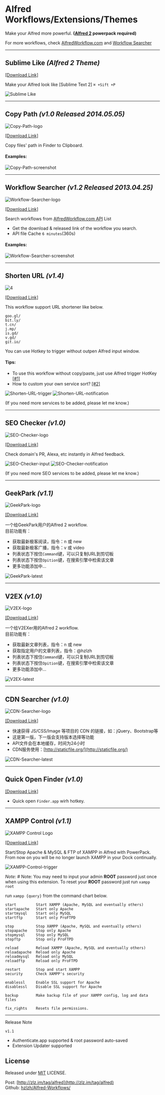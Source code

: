 # Alfred Workflows/Extensions/Themes

Make your Alfred more powerful. **([Alfred 2] powerpack required)**  

For more workflows, check [AlfredWorkflow.com] and [Workflow Searcher]

* * *

## Sublime Like *(Alfred 2 Theme)*
[\[Download Link\]][9]

Make your Alfred look like [Sublime Text 2] `⌘ +Sift +P`

![Sublime Like][10]

* * *

## Copy Path *(v1.0 Released 2014.05.05)*
![Copy-Path-logo]

[\[Download Link\]][12]    

Copy files' path in Finder to Clipboard.

#### Examples:

![Copy-Path-screenshot]

* * *

## Workflow Searcher *(v1.2 Released 2013.04.25)*
![Workflow-Searcher-logo]

[\[Download Link\]][11]    

Search workflows from [AlfredWorkflow.com API] List   

* Get the download & released link of the workflow you search.
* API file Cache `6 minutes`(360s)

#### Examples:

![Workflow-Searcher-screenshot]

* * *

## Shorten URL *(v1.4)*
![4]

[\[Download Link\]][8]    

This workflow support URL shortener like below.  


    goo.gl/
    bit.ly/
    t.cn/
    j.mp/
    is.gd/
    v.gd/
    git.io/
    
You can use Hotkey to trigger without outpen Alfred input window.

#### Tips:

* To use this workflow without copy/paste, just use Alfred trigger HotKey [\[#1\]](https://github.com/hzlzh/Alfred-Workflows/issues/1)  
* How to custom your own service sort? [\[#2\]](https://github.com/hzlzh/Alfred-Workflows/issues/2)  

 
![Shorten-URL-trigger][5]
![Shorten-URL-notification][6]

(If you need more services to be added, please let me know.)

* * *

## SEO Checker *(v1.0)*

![SEO-Checker-logo]

[\[Download Link\]][SEO-Checker.alfredworkflow]    

Check domain's PR, Alexa, etc instantly in Alfred feedback.

![SEO-Checker-input]
![SEO-Checker-notification]

(If you need more SEO services to be added, please let me know.)  

* * *

## GeekPark *(v1.1)*

![GeekPark-logo]

[\[Download Link\]][GeekPark.alfredworkflow]

一个给GeekPark用户的Alfred 2 workflow.  
目前功能有：

* 获取最新极客阅读，指令：n 或 new
* 获取最新极客广播，指令：v 或 video
* 列表状态下按住`Command`键，可以只复制URL到剪切板
* 列表状态下按住`Opition`键，在搜索引擎中检索该文章
* 更多功能添加中...
	
![GeekPark-latest]

* * *

## V2EX *(v1.0)*

![V2EX-logo]

[\[Download Link\]][V2EX.alfredworkflow]

一个给V2EXer用的Alfred 2 workflow.  
目前功能有：

* 获取最新文章列表，指令：n 或 new
* 获取指定用户的文章列表，指令：@hzlzh
* 列表状态下按住`Command`键，可以只复制URL到剪切板
* 列表状态下按住`Opition`键，在搜索引擎中检索该文章
* 更多功能添加中...
	
![V2EX-latest]

* * *

## CDN Searcher *(v1.0)*

![CDN-Searcher-logo]

[\[Download Link\]][CDN-Searcher.alfredworkflow]

* 快速获得 JS/CSS/Image 等项目的 CDN 的链接，如：jQuery、Bootstrap等
* 这是第一版，下一版会支持版本选择等功能
* API文件会在本地缓存，时间为24小时
* CDN服务使用：[http://staticfile.org/](http://staticfile.org/)
	
![CDN-Searcher-latest]

* * *

## Quick Open Finder *(v1.0)*

[\[Download Link\]][Quick-Open-Finder.alfredworkflow]

* Quick open `Finder.app` wirh hotkey.

* * *

## XAMPP Control *(v1.1)*
![XAMPP Control Logo]

[\[Download Link\]][XAMPP-Control.alfredextension]

Start/Stop Apache & MySQL & FTP of XAMPP in Alfred with PowerPack. From now on you will be no longer launch XAMPP in your Dock continually.

![XAMPP-Control-trigger]

*Note:* # Note: You may need to input your admin **ROOT** password just once when using this extension. To reset your **ROOT** password just run `xampp root`

run `xampp {query}` from the command chart below.

    start         Start XAMPP (Apache, MySQL and eventually others)
    startapache   Start only Apache
    startmysql    Start only MySQL
    startftp      Start only ProFTPD
    
    stop          Stop XAMPP (Apache, MySQL and eventually others)
    stopapache    Stop only Apache
    stopmysql     Stop only MySQL
    stopftp       Stop only ProFTPD
    
    reload        Reload XAMPP (Apache, MySQL and eventually others)
    reloadapache  Reload only Apache
    reloadmysql   Reload only MySQL
    reloadftp     Reload only ProFTPD
    
    restart       Stop and start XAMPP
    security      Check XAMPP's security
    
    enablessl     Enable SSL support for Apache
    disablessl    Disable SSL support for Apache
    
    backup        Make backup file of your XAMPP config, log and data files
    
    fix_rights    Resets file permissions.
    

* * *

Release Note

`v1.1`

* Authenticate.app supported & root password auto-saved
* Extension Updater supported

## License

Released under [MIT](http://rem.mit-license.org/)  LICENSE.

Post: [http://zlz.im/tag/alfred](http://zlz.im/tag/alfred)  
Github: [hzlzh/Alfred-Workflows/](https://github.com/hzlzh/Alfred-Workflows/)


[XAMPP Control Logo]: https://github.com/hzlzh/Alfred-Workflows/raw/master/Downloads/extra/XAMPP-Control-icon.png "XAMPP Control for Alfred Logo"
[XAMPP-Control.alfredextension]: https://github.com/hzlzh/Alfred-Workflows/raw/master/Downloads/XAMPP-Control.alfredextension "XAMPP Control Download Link"
[XAMPP-Control-trigger]: https://github.com/hzlzh/Alfred-Workflows/raw/master/Downloads/extra/XAMPP-Control-trigger.png "XAMPP Control for Alfred Screenshot"
[4]: https://github.com/hzlzh/Alfred-Workflows/raw/master/Downloads/extra/Shorten-URL-icon.png
[5]: https://github.com/hzlzh/Alfred-Workflows/raw/master/Downloads/extra/Shorten-URL-trigger.png
[6]: https://github.com/hzlzh/Alfred-Workflows/raw/master/Downloads/extra/Shorten-URL-notification.png
[7]: https://github.com/hzlzh/Alfred-Workflows/raw/master/Downloads/extra/Shorten-URL-workflow.png
[8]: https://github.com/hzlzh/Alfred-Workflows/raw/master/Downloads/Shorten-URL.alfredworkflow "Download Shorten-URL.alfredworkflow"
[9]: https://github.com/hzlzh/Alfred-Workflows/raw/master/Downloads/Sublime-Like.alfredappearance
[10]: https://github.com/hzlzh/Alfred-Workflows/raw/master/Downloads/extra/Sublime-like.png
[11]: https://github.com/hzlzh/Alfred-Workflows/raw/master/Downloads/Workflow-Searcher.alfredworkflow "Download Workflow-Searcher.alfredworkflow"
[12]: https://github.com/hzlzh/Alfred-Workflows/raw/master/Downloads/Copy-Path.alfredworkflow "Download Copy-Path.alfredworkflow"

[Workflow-Searcher-logo]: https://github.com/hzlzh/Alfred-Workflows/raw/master/Downloads/extra/Workflow-Searcher-logo.png
[Workflow-Searcher-screenshot]: https://github.com/hzlzh/Alfred-Workflows/raw/master/Downloads/extra/Workflow-Searcher-screenshot.png

[SEO-Checker-logo]: https://github.com/hzlzh/Alfred-Workflows/raw/master/Downloads/extra/SEO-Checker-logo.png
[SEO-Checker.alfredworkflow]: https://github.com/hzlzh/Alfred-Workflows/raw/master/Downloads/SEO-Checker.alfredworkflow
[SEO-Checker-input]: https://github.com/hzlzh/Alfred-Workflows/raw/master/Downloads/extra/SEO-Checker-input.png
[SEO-Checker-notification]: https://github.com/hzlzh/Alfred-Workflows/raw/master/Downloads/extra/SEO-Checker-notification.png
[V2EX-logo]: https://github.com/hzlzh/Alfred-Workflows/raw/master/Downloads/extra/V2EX-logo.png
[V2EX-latest]: https://github.com/hzlzh/Alfred-Workflows/raw/master/Downloads/extra/V2EX-latest.png
[V2EX.alfredworkflow]: https://github.com/hzlzh/Alfred-Workflows/raw/master/Downloads/V2EX.alfredworkflow
 [GeekPark-logo]: https://github.com/hzlzh/Alfred-Workflows/raw/master/Downloads/extra/GeekPark-logo.png
 [Copy-Path-logo]: https://github.com/hzlzh/Alfred-Workflows/raw/master/Downloads/extra/Copy-Path.png
 [GeekPark.alfredworkflow]: https://github.com/hzlzh/Alfred-Workflows/raw/master/Downloads/GeekPark.alfredworkflow
 [GeekPark-latest]: https://github.com/hzlzh/Alfred-Workflows/raw/master/Downloads/extra/GeekPark-screenshot.png
 [CDN-Searcher-logo]: https://github.com/hzlzh/Alfred-Workflows/raw/master/Downloads/extra/CDN-Searcher-logo.png
 [CDN-Searcher.alfredworkflow]: https://github.com/hzlzh/Alfred-Workflows/raw/master/Downloads/CDN-Searcher.alfredworkflow
 [CDN-Searcher-latest]: https://github.com/hzlzh/Alfred-Workflows/raw/master/Downloads/extra/CDN-Searcher-latest.png
 [Copy-Path-screenshot]: https://github.com/hzlzh/Alfred-Workflows/raw/master/Downloads/extra/Copy-Path-demo.png

 
 [Quick-Open-Finder.alfredworkflow]: https://github.com/hzlzh/Alfred-Workflows/raw/master/Downloads/Quick-Open-Finder.alfredworkflow

 
 
 
 
 [AlfredWorkflow.com API]: https://github.com/hzlzh/AlfredWorkflow.com#workflows-json-api-updated-2013425
 [AlfredWorkflow.com]: http://www.alfredworkflow.com/ 'Alfred Workflow List'
 [Workflow Searcher]: https://github.com/hzlzh/Alfred-Workflows/raw/master/Downloads/Workflow-Searcher.alfredworkflow   
 
[Alfred 2]: http://www.alfredapp.com/
